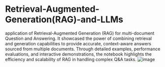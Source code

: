 # Retrieval-Augmented-Generation(RAG)-and-LLMs
application of Retrieval-Augmented Generation (RAG) for multi-document Question and Answering. It showcased the power of combining retrieval and generation capabilities to provide accurate, context-aware answers sourced from multiple documents. Through detailed examples, performance evaluations, and interactive demonstrations, the notebook highlights the efficiency and scalability of RAG in handling complex Q&A tasks.
![image](https://github.com/user-attachments/assets/d390ef0a-6d98-4899-a142-867da37af577)
